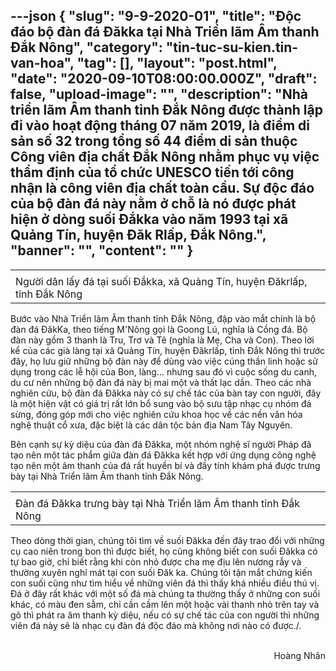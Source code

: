 ---json
{
    "slug": "9-9-2020-01",
    "title": "Độc đáo bộ đàn đá Đăkka tại Nhà Triển lãm Âm thanh Đắk Nông",
    "category": "tin-tuc-su-kien.tin-van-hoa",
    "tag": [],
    "layout": "post.html",
    "date": "2020-09-10T08:00:00.000Z",
    "draft": false,
    "upload-image": "",
    "description": "Nhà triển lãm Âm thanh tỉnh Đắk Nông được thành lập đi vào hoạt động tháng 07 năm 2019, là điểm di sản số 32 trong tổng số 44 điểm di sản thuộc Công viên địa chất Đắk Nông nhằm phục vụ việc thẩm định của tổ chức UNESCO tiến tới công nhận là công viên địa chất toàn cầu. Sự độc đáo của bộ đàn đá này nằm ở chỗ là nó được phát hiện ở dòng suối Đắkka vào năm 1993 tại xã Quảng Tín, huyện Đăk Rlấp, Đắk Nông.",
    "banner": "",
    "__content__": ""
}
---
<table>
	<tbody>
		<tr>
			<td><img alt="" src="https://daknong.gov.vn/documents/693814/0/Original.jpg/4cbc5067-397e-4441-a114-5703ef409873?t=1599617746716" /></td>
		</tr>
		<tr>
			<td>Người d&acirc;n lấy đ&aacute; tại suối Đắkka,&nbsp;x&atilde; Quảng T&iacute;n, huyện Đăkrlấp, tỉnh Đắk N&ocirc;ng</td>
		</tr>
	</tbody>
</table>

<p>Bước v&agrave;o Nh&agrave; Triển l&atilde;m &Acirc;m thanh tỉnh Đắk N&ocirc;ng, đập v&agrave;o mắt ch&iacute;nh l&agrave; bộ đ&agrave;n đ&aacute; ĐăkKa, theo tiếng M&#39;N&ocirc;ng gọi l&agrave; Goong L&uacute;, nghĩa l&agrave; Cồng đ&aacute;. Bộ đ&agrave;n n&agrave;y gồm 3 thanh l&agrave; Tru, Trơ v&agrave; T&ecirc; (nghĩa l&agrave; Mẹ, Cha v&agrave; Con). Theo lời kể của c&aacute;c gi&agrave; l&agrave;ng tại x&atilde; Quảng T&iacute;n, huyện Đăkrlấp, tỉnh Đắk N&ocirc;ng th&igrave; trước đ&acirc;y, họ lưu giữ những bộ đ&agrave;n n&agrave;y để d&ugrave;ng v&agrave;o việc c&uacute;ng thần linh hoặc sử dụng trong c&aacute;c lễ hội của Bon, l&agrave;ng... nhưng sau đ&oacute; v&igrave; cuộc sống du canh, du cư n&ecirc;n những bộ đ&agrave;n đ&aacute; n&agrave;y bị mai một v&agrave; thất lạc dần. Theo c&aacute;c nh&agrave; nghi&ecirc;n cứu, bộ đ&agrave;n đ&aacute; Đăkka n&agrave;y c&oacute; sự chế t&aacute;c của b&agrave;n tay con người, đ&acirc;y l&agrave; một hiện vật c&oacute; gi&aacute; trị rất lớn bổ sung v&agrave;o bộ sưu tập nhạc cụ nh&oacute;m đ&aacute; sừng, đ&oacute;ng g&oacute;p mới cho việc nghi&ecirc;n cứu khoa học về c&aacute;c nền văn h&oacute;a nghệ thuật cổ xưa, đặc biệt l&agrave; c&aacute;c d&acirc;n tộc bản địa Nam T&acirc;y Nguy&ecirc;n.</p>

<p>B&ecirc;n cạnh sự kỳ diệu của đ&agrave;n đ&aacute; Đăkka, một nh&oacute;m nghệ sĩ người Ph&aacute;p đ&atilde; tạo n&ecirc;n một t&aacute;c phẩm giữa đ&agrave;n đ&aacute; Đăkka kết hợp với ứng dụng c&ocirc;ng nghệ tạo n&ecirc;n một &acirc;m thanh của đ&aacute; rất huyền b&iacute; v&agrave; đầy t&iacute;nh kh&aacute;m ph&aacute; được trưng b&agrave;y tại Nh&agrave; Triển l&atilde;m &Acirc;m thanh tỉnh Đắk N&ocirc;ng.&nbsp;</p>

<table>
	<tbody>
		<tr>
			<td><img alt="" src="https://daknong.gov.vn/documents/693814/0/IMG-5970.JPG/81211aed-5cfb-438d-b8fe-297978d09c3e?t=1599617760545" /></td>
		</tr>
		<tr>
			<td>Đ&agrave;n đ&aacute; Đăkka trưng b&agrave;y tại Nh&agrave; Triển l&atilde;m &Acirc;m thanh tỉnh Đắk N&ocirc;ng</td>
		</tr>
	</tbody>
</table>

<p>Theo d&ograve;ng thời gian, ch&uacute;ng t&ocirc;i t&igrave;m về suối Đăkka đến đ&acirc;y trao đổi với những cụ cao ni&ecirc;n trong bon th&igrave; được biết, họ cũng kh&ocirc;ng biết con suối Đăkka c&oacute; tự bao giờ, chỉ biết rằng khi c&ograve;n nhỏ được cha mẹ địu l&ecirc;n nương rẫy v&agrave; thường xuy&ecirc;n nghỉ m&aacute;t tại con suối Đăk ka. Ch&uacute;ng t&ocirc;i tận mắt chứng kiến con suối cũng như t&igrave;m hiểu về những vi&ecirc;n đ&aacute; th&igrave; thấy kh&aacute; nhiều điều th&uacute; vị. Đ&aacute; ở đ&acirc;y rất kh&aacute;c với một số đ&aacute; m&agrave; ch&uacute;ng ta thường thấy ở những con suối kh&aacute;c, c&oacute; m&agrave;u đen sẫm, chỉ cần cầm l&ecirc;n một hoặc v&agrave;i thanh nhỏ tr&ecirc;n tay v&agrave; g&otilde; th&igrave; ph&aacute;t ra &acirc;m thanh kỳ diệu, nếu c&oacute; sự chế t&aacute;c của con người th&igrave; những vi&ecirc;n đ&aacute; n&agrave;y sẽ l&agrave; nhạc cụ đ&agrave;n đ&aacute; độc đ&aacute;o m&agrave; kh&ocirc;ng nơi n&agrave;o c&oacute; được./.&nbsp;&nbsp;</p>

<p style="text-align:right"><br />
Ho&agrave;ng Nh&acirc;n</p>
